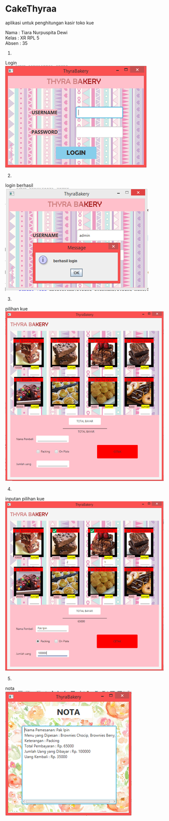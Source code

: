 # CakeThyraa
aplikasi untuk penghitungan kasir toko kue

Nama : Tiara Nurpuspita Dewi<br>
Kelas : XR RPL 5 <br>
Absen : 35 <br>

1. <br>
Login <br>
![alt text](https://github.com/thyratiara/CakeThyraa/blob/master/ta1.PNG)

2. <br>
login berhasil <br>
![alt text](https://github.com/thyratiara/CakeThyraa/blob/master/ta2.PNG)

3. <br>
 pilihan kue<br>
![alt text](https://github.com/thyratiara/CakeThyraa/blob/master/ta3.PNG)

4. <br>
inputan pilihan kue<br>
![alt text](https://github.com/thyratiara/CakeThyraa/blob/master/ta4.PNG)

5. <br>
nota <br>
![alt text](https://github.com/thyratiara/CakeThyraa/blob/master/ta5.PNG)
